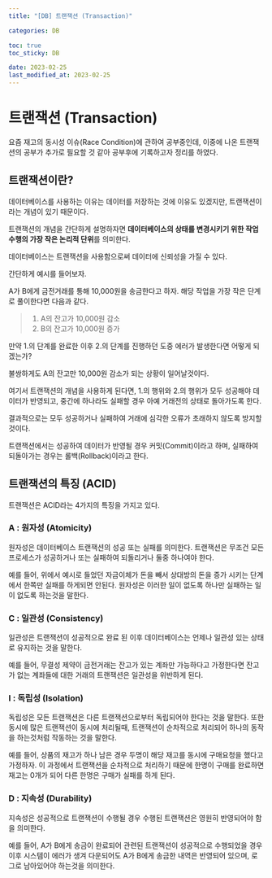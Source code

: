 ```yaml
---
title: "[DB] 트랜잭션 (Transaction)"

categories: DB

toc: true
toc_sticky: DB

date: 2023-02-25
last_modified_at: 2023-02-25
---
```


# 트랜잭션 (Transaction)

요즘 재고의 동시성 이슈(Race Condition)에 관하여 공부중인데, 이중에 나온 트랜잭션의 공부가 추가로 필요할 것 같아 공부후에 기록하고자 정리를 하였다.


## 트랜잭션이란?

데이터베이스를 사용하는 이유는 데이터를 저장하는 것에 이유도 있겠지만, 트랜잭션이라는 개념이 있기 때문이다.

트랜잭션의 개념을 간단하게 설명하자면 **데이터베이스의 상태를 변경시키기 위한 작업 수행의 가장 작은 논리적 단위**를 의미한다.

데이터베이스는 트랜잭션을 사용함으로써 데이터에 신뢰성을 가질 수 있다.

간단하게 예시를 들어보자.

A가 B에게 금전거래를 통해 10,000원을 송금한다고 하자. 해당 작업을 가장 작은 단계로 풀이한다면 다음과 같다.

> 1. A의 잔고가 10,000원 감소  
> 2. B의 잔고가 10,000원 증가

만약 1.의 단계를 완료한 이후 2.의 단계를 진행하던 도중 에러가 발생한다면 어떻게 되겠는가? 

불쌍하게도 A의 잔고만 10,000원 감소가 되는 상황이 일어날것이다.

여기서 트랜잭션의 개념을 사용하게 된다면, 1.의 행위와 2.의 행위가 모두 성공해야 데이터가 반영되고, 중간에 하나라도 실패할 경우 아예 거래전의 상태로 돌아가도록 한다.

결과적으로는 모두 성공하거나 실패하여 거래에 심각한 오류가 초래하지 않도록 방지할 것이다.

트랜잭션에서는 성공하여 데이터가 반영될 경우 커밋(Commit)이라고 하며, 실패하여 되돌아가는 경우는 롤백(Rollback)이라고 한다.


## 트랜잭션의 특징 (ACID)

트랜잭션은 ACID라는 4가지의 특징을 가지고 있다.


### A : 원자성 (Atomicity)

원자성은 데이터베이스 트랜잭션의 성공 또는 실패를 의미한다. 트랜잭션은 무조건 모든 프로세스가 성공하거나 또는 실패하여 되돌리거나 둘중 하나여야 한다.

예를 들어, 위에서 예시로 들었던 자금이체가 돈을 빼서 상대방의 돈을 증가 시키는 단계에서 한쪽만 실패를 하게되면 안된다. 원자성은 이러한 일이 없도록 하나만 실패하는 일이 없도록 하는것을 말한다.


### C : 일관성 (Consistency)

일관성은 트랜잭션이 성공적으로 완료 된 이후 데이터베이스는 언제나 일관성 있는 상태로 유지하는 것을 말한다.

예를 들어, 무결성 제약이 금전거래는 잔고가 있는 계좌만 가능하다고 가정한다면 잔고가 없는 계좌들에 대한 거래의 트랜잭션은 일관성을 위반하게 된다.


### I : 독립성 (Isolation)

독립성은 모든 트랜잭션은 다른 트랜잭션으로부터 독립되어야 한다는 것을 말한다. 또한 동시에 많은 트랜잭션이 동시에 처리될때, 트랜잭션이 순차적으로 처리되어 하나의 동작을 하는것처럼 작동하는 것을 말한다.

예를 들어, 상품의 재고가 하나 남은 경우 두명이 해당 재고를 동시에 구매요청을 했다고 가정하자. 이 과정에서 트랜잭션을 순차적으로 처리하기 때문에 한명이 구매를 완료하면 재고는 0개가 되어 다른 한명은 구매가 실패를 하게 된다.


### D : 지속성 (Durability)

지속성은 성공적으로 트랜잭션이 수행될 경우 수행된 트랜잭션은 영원히 반영되어야 함을 의미한다.

예를 들어, A가 B에게 송금이 완료되어 관련된 트랜잭션이 성공적으로 수행되었을 경우 이후 시스템이 에러가 생겨 다운되어도 A가 B에게 송금한 내역은 반영되어 있으며, 로그로 남아있어야 하는것을 의미한다.









